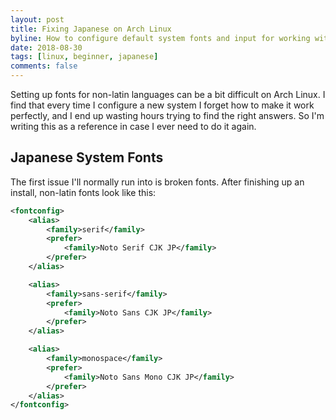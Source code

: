 ```yaml
---
layout: post
title: Fixing Japanese on Arch Linux
byline: How to configure default system fonts and input for working with Japanese on Arch Linux.
date: 2018-08-30
tags: [linux, beginner, japanese]
comments: false
---
```


Setting up fonts for non-latin languages can be a bit difficult on Arch Linux. I find that every time I configure a new system I forget how to make it work perfectly,
and I end up wasting hours trying to find the right answers. So I'm writing this as a reference in case I ever need to do it again.

## Japanese System Fonts

The first issue I'll normally run into is broken fonts. After finishing up an install, non-latin fonts look like this:

```xml
<fontconfig>
	<alias>
		<family>serif</family>
		<prefer>
			<family>Noto Serif CJK JP</family>
		</prefer>
	</alias>

	<alias>
		<family>sans-serif</family>
		<prefer>
			<family>Noto Sans CJK JP</family>
		</prefer>
	</alias>

	<alias>
		<family>monospace</family>
		<prefer>
			<family>Noto Sans Mono CJK JP</family>
		</prefer>
	</alias>
</fontconfig>
```

